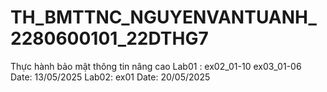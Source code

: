 # TH_BMTTNC_NGUYENVANTUANH_2280600101_22DTHG7
Thực hành bảo mật thông tin nâng cao
Lab01 : ex02_01-10 ex03_01-06 Date: 13/05/2025
Lab02: ex01 Date: 20/05/2025
